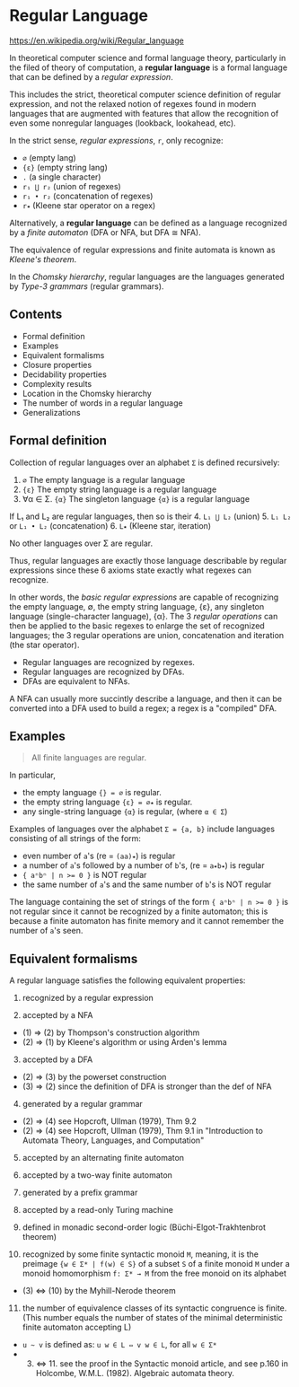 # Regular Language

https://en.wikipedia.org/wiki/Regular_language

In theoretical computer science and formal language theory, particularly in the filed of theory of computation, a **regular language** is a formal language that can be defined by a *regular expression*.

This includes the strict, theoretical computer science definition of regular expression, and not the relaxed notion of regexes found in modern languages that are augmented with features that allow the recognition of even some nonregular languages (lookback, lookahead, etc).

In the strict sense, *regular expressions*, `r`, only recognize:
- `∅`       (empty lang)
- `{ε}`     (empty string lang)
- `.`       (a single character)
- `r₁ ⋃ r₂` (union of regexes)
- `r₁ • r₂` (concatenation of regexes)
- `r⭑`      (Kleene star operator on a regex)

Alternatively, a **regular language** can be defined as a language recognized by a *finite automaton* (DFA or NFA, but DFA ≅ NFA).

The equivalence of regular expressions and finite automata is known as *Kleene's theorem*.

In the *Chomsky hierarchy*, regular languages are the languages generated by *Type-3 grammars* (regular grammars).

## Contents

- Formal definition
- Examples
- Equivalent formalisms
- Closure properties
- Decidability properties
- Complexity results
- Location in the Chomsky hierarchy
- The number of words in a regular language
- Generalizations


## Formal definition

Collection of regular languages over an alphabet `Σ` is defined recursively:
1. `∅`            The empty language is a regular language
2. `{ε}`          The empty string language is a regular language
3. ∀α ∈ Σ. `{α}`  The singleton language `{α}` is a regular language

If L₁ and L₂ are regular languages, then so is their
4. `L₁ ⋃ L₂`          (union)
5. `L₁ L₂` or `L₁ • L₂` (concatenation)
6. `L⭑`               (Kleene star, iteration)

No other languages over Σ are regular.

Thus, regular languages are exactly those language describable by regular expressions since these 6 axioms state exactly what regexes can recognize.

In other words, the *basic regular expressions* are capable of recognizing the empty language, ∅, the empty string language, {ε}, any singleton language (single-character language), {α}. The 3 *regular operations* can then be applied to the basic regexes to enlarge the set of recognized languages; the 3 regular operations are union, concatenation and iteration (the star operator).

* Regular languages are recognized by regexes.
* Regular languages are recognized by DFAs.
* DFAs are equivalent to NFAs.

A NFA can usually more succintly describe a language, and then it can be converted into a DFA used to build a regex; a regex is a "compiled" DFA.

## Examples

>All finite languages are regular.

In particular,
- the empty language `{} = ∅` is regular.
- the empty string language `{ε} = ∅⭑` is regular.
- any single-string language `{α}` is regular, (where `α ∈ Σ`)

Examples of languages over the alphabet `Σ = {a, b}` include languages consisting of all strings of the form:
- even number of `a`'s (re = `(aa)⭑`) is regular
- a number of `a`'s followed by a number of `b`'s, (re = `a⭑b⭑`) is regular
- `{ aⁿbⁿ | n >= 0 }` is NOT regular
- the same number of `a`'s and the same number of `b`'s is NOT regular

The language containing the set of strings of the form `{ aⁿbⁿ | n >= 0 }` is not regular since it cannot be recognized by a finite automaton; this is because a finite automaton has finite memory and it cannot remember the number of `a`'s seen.

## Equivalent formalisms

A regular language satisfies the following equivalent properties:

1. recognized by a regular expression

2. accepted by a NFA
  - (1) ⇒ (2) by Thompson's construction algorithm
  - (2) ⇒ (1) by Kleene's algorithm or using Arden's lemma

3. accepted by a DFA
  - (2) ⇒ (3) by the powerset construction
  - (3) ⇒ (2) since the definition of DFA is stronger than the def of NFA

4. generated by a regular grammar
  - (2) ⇒ (4) see Hopcroft, Ullman (1979), Thm 9.2
  - (2) ⇒ (4) see Hopcroft, Ullman (1979), Thm 9.1
  in "Introduction to Automata Theory, Languages, and Computation"

5. accepted by an alternating finite automaton

6. accepted by a two-way finite automaton

7. generated by a prefix grammar

8. accepted by a read-only Turing machine

9. defined in monadic second-order logic 
   (Büchi-Elgot-Trakhtenbrot theorem)

10. recognized by some finite syntactic monoid `M`, 
    meaning, it is the preimage `{w ∈ Σ* | f(w) ∈ S}` 
    of a subset `S` 
    of a finite monoid `M` 
    under a monoid homomorphism `f: Σ* → M` 
    from the free monoid on its alphabet
  - (3) ⇔ (10) by the Myhill-Nerode theorem

11. the number of equivalence classes of its syntactic congruence is finite. (This number equals the number of states of the minimal deterministic finite automaton accepting L)
  - `u ~ v` is defined as: `u w ∈ L ⇔ v w ∈ L`, for all `w ∈ Σ*`
  - 3. ⇔ 11. see the proof in the Syntactic monoid article, and see p.160 in Holcombe, W.M.L. (1982). Algebraic automata theory.
